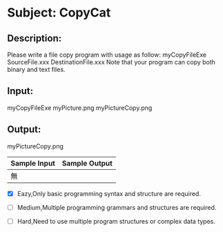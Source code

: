 # Subject: CopyCat
## Description:
Please write a file copy program with usage as follow: 
myCopyFileExe SourceFile.xxx DestinationFile.xxx
Note that your program can copy both binary and text files.

## Input:
myCopyFileExe myPicture.png myPictureCopy.png

## Output:
myPictureCopy.png


| Sample Input	 | Sample Output |
| -------- | -------- |
|無	||


- [x]  Eazy,Only basic programming syntax and structure are required.
- [ ]  Medium,Multiple programming grammars and structures are required.
- [ ] Hard,Need to use multiple program structures or complex data types.


